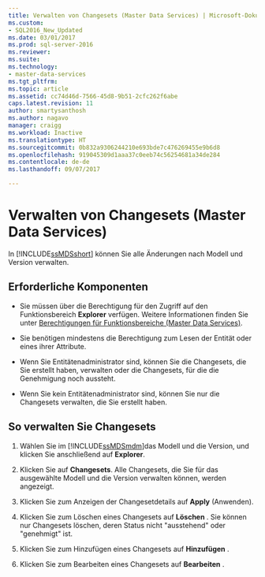 ```yaml
---
title: Verwalten von Changesets (Master Data Services) | Microsoft-Dokumentation
ms.custom:
- SQL2016_New_Updated
ms.date: 03/01/2017
ms.prod: sql-server-2016
ms.reviewer: 
ms.suite: 
ms.technology:
- master-data-services
ms.tgt_pltfrm: 
ms.topic: article
ms.assetid: cc74d46d-7566-45d8-9b51-2cfc262f6abe
caps.latest.revision: 11
author: smartysanthosh
ms.author: nagavo
manager: craigg
ms.workload: Inactive
ms.translationtype: HT
ms.sourcegitcommit: 0b832a9306244210e693bde7c476269455e9b6d8
ms.openlocfilehash: 919045309d1aaa37c0eeb74c56254681a34de284
ms.contentlocale: de-de
ms.lasthandoff: 09/07/2017

---
```

# <a name="manage-changesets-master-data-services"></a>Verwalten von Changesets (Master Data Services)
  In [!INCLUDE[ssMDSshort](../includes/ssmdsshort-md.md)] können Sie alle Änderungen nach Modell und Version verwalten.  
  
## <a name="prerequisites"></a>Erforderliche Komponenten  
  
-   Sie müssen über die Berechtigung für den Zugriff auf den Funktionsbereich **Explorer** verfügen. Weitere Informationen finden Sie unter [Berechtigungen für Funktionsbereiche &#40;Master Data Services&#41;](../master-data-services/functional-area-permissions-master-data-services.md).  
  
-   Sie benötigen mindestens die Berechtigung zum Lesen der Entität oder eines ihrer Attribute.  
  
-   Wenn Sie Entitätenadministrator sind, können Sie die Changesets, die Sie erstellt haben, verwalten oder die Changesets, für die die Genehmigung noch aussteht.  
  
-   Wenn Sie kein Entitätenadministrator sind, können Sie nur die Changesets verwalten, die Sie erstellt haben.  
  
## <a name="to-manage-the-changesets"></a>So verwalten Sie Changesets  
  
1.  Wählen Sie im [!INCLUDE[ssMDSmdm](../includes/ssmdsmdm-md.md)]das Modell und die Version, und klicken Sie anschließend auf **Explorer**.  
  
2.  Klicken Sie auf **Changesets**. Alle Changesets, die Sie für das ausgewählte Modell und die Version verwalten können, werden angezeigt.  
  
3.  Klicken Sie zum Anzeigen der Changesetdetails auf **Apply** (Anwenden).  
  
4.  Klicken Sie zum Löschen eines Changesets auf **Löschen** . Sie können nur Changesets löschen, deren Status nicht "ausstehend" oder "genehmigt" ist.  
  
5.  Klicken Sie zum Hinzufügen eines Changesets auf **Hinzufügen** .  
  
6.  Klicken Sie zum Bearbeiten eines Changesets auf **Bearbeiten** .  
  
  

